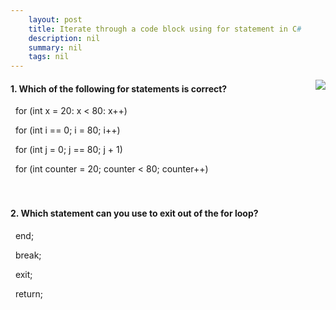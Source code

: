 ```yaml
---
    layout: post
    title: Iterate through a code block using for statement in C# 
    description: nil
    summary: nil
    tags: nil
---
```



 <a target="_blank" href="https://docs.microsoft.com/en-us/learn/modules/csharp-for/5-knowledge-check/"><i class="fas fa-external-link-alt"></i> </a>
 <img align="right" src="https://docs.microsoft.com/en-us/learn/achievements/csharp-for.svg">
####  1. Which of the following for statements is correct?


<i class='far fa-square'></i> &nbsp;&nbsp;for (int x = 20: x < 80: x++)

<i class='far fa-square'></i> &nbsp;&nbsp;for (int i == 0; i = 80; i++)

<i class='far fa-square'></i> &nbsp;&nbsp;for (int j = 0; j == 80; j + 1)

<i class='fas fa-check-square' style='color: Dodgerblue;'></i> &nbsp;&nbsp;for (int counter = 20; counter < 80; counter++)
<br />
<br />
<br />

####  2. Which statement can you use to exit out of the for loop?


<i class='far fa-square'></i> &nbsp;&nbsp;end;

<i class='fas fa-check-square' style='color: Dodgerblue;'></i> &nbsp;&nbsp;break;

<i class='far fa-square'></i> &nbsp;&nbsp;exit;

<i class='far fa-square'></i> &nbsp;&nbsp;return;
<br />
<br />
<br />
